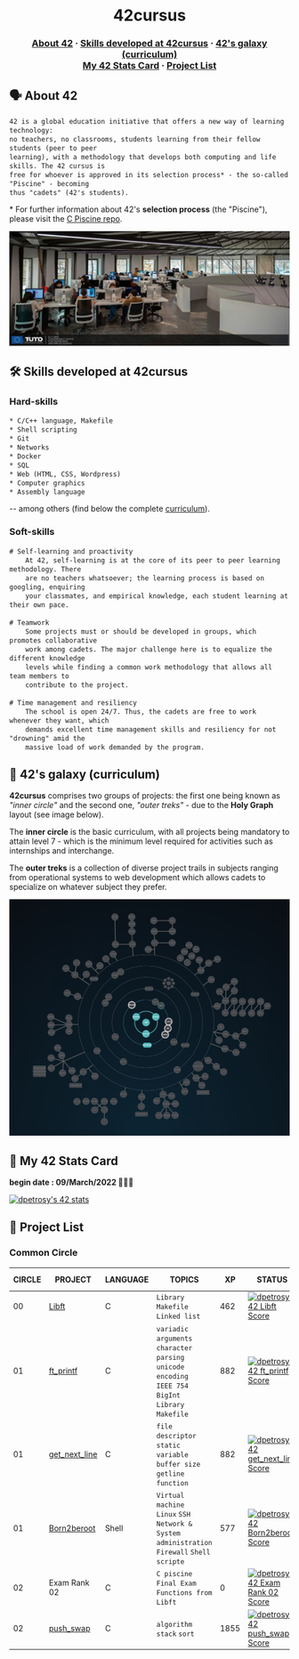 <h1 align="center">
	42cursus
</h1>

<h3 align="center">
	<a href="#%EF%B8%8F-about-42">About 42</a>
	<span> · </span>
	<a href="#%EF%B8%8F-skills-developed-at-42cursus">Skills developed at 42cursus</a>
	<span> · </span>
	<a href="#-42s-galaxy-curriculum">42's galaxy (curriculum)</a>
	<br />
	<a href="#-my-42-stats-card">My 42 Stats Card</a>
	<span> · </span>
	<a href="#-project-list">Project List</a>
</h3>

## 🗣️ About 42

	42 is a global education initiative that offers a new way of learning technology:
	no teachers, no classrooms, students learning from their fellow students (peer to peer
	learning), with a methodology that develops both computing and life skills. The 42 cursus is
	free for whoever is approved in its selection process* - the so-called "Piscine" - becoming
	thus "cadets" (42's students).

\* For further information about 42's **selection process** (the "Piscine"), please visit the [C Piscine repo](https://github.com/dpetrosy/42_piscine).

[![Photo of a 42 Yerevan lab](README_files/42_Yerevan.jpg)](https://www.42yerevan.am/)

## 🛠️ Skills developed at 42cursus

### Hard-skills

	* C/C++ language, Makefile
	* Shell scripting
	* Git
	* Networks
	* Docker
	* SQL
	* Web (HTML, CSS, Wordpress)
	* Computer graphics
	* Assembly language

-- among others (find below the complete [curriculum](#-42s-galaxy-curriculum)).

### Soft-skills

	# Self-learning and proactivity
		At 42, self-learning is at the core of its peer to peer learning methodology. There
		are no teachers whatsoever; the learning process is based on googling, enquiring
		your classmates, and empirical knowledge, each student learning at their own pace.

	# Teamwork
		Some projects must or should be developed in groups, which promotes collaborative
		work among cadets. The major challenge here is to equalize the different knowledge
		levels while finding a common work methodology that allows all team members to
		contribute to the project.

	# Time management and resiliency
		The school is open 24/7. Thus, the cadets are free to work whenever they want, which
		demands excellent time management skills and resiliency for not "drowning" amid the
		massive load of work demanded by the program.

## 🌌 42's galaxy (curriculum)

**42cursus** comprises two groups of projects: the first one being known as _"inner circle"_ and the second one, _"outer treks"_ - due to the **Holy Graph** layout (see image below).

The **inner circle** is the basic curriculum, with all projects being mandatory to attain level 7 - which is the minimum level required for activities such as internships and interchange.

The **outer treks** is a collection of diverse project trails in subjects ranging from operational systems to web development which allows cadets to specialize on whatever subject they prefer.

![42's galaxy](README_files/holy_graph.png)

## 👤 My 42 Stats Card

**begin date : 09/March/2022 👨🏻‍💻**

[![dpetrosy's 42 stats](https://badge42.vercel.app/api/v2/cl2yuh8s9004909jwelgj2fud/stats?cursusId=21&coalitionId=undefined)](https://github.com/JaeSeoKim/badge42)

## 📜 Project List

### Common Circle

| CIRCLE | PROJECT                                                                         | LANGUAGE    | TOPICS                                                                                                                            | XP        | STATUS                                                                                                                                                        | ATTAINED LEVEL     |
| ------ | ------------------------------------------------------------------------------- | ----------- | --------------------------------------------------------------------------------------------------------------------------------- | --------- | ------------------------------------------------------------------------------------------------------------------------------------------------------------- | ------------------ |
| 00     | [Libft](./00_libft)                                                             | C           | `Library` `Makefile` <br /> `Linked list`                                                                                         | 462       | [![dpetrosy's 42 Libft Score](https://badge42.vercel.app/api/v2/cl2yuh8s9004909jwelgj2fud/project/2528839)](https://github.com/JaeSeoKim/badge42)             |  1 - 05%            |
| 01     | [ft_printf](./01_ft_printf)                                                     | C           | `variadic arguments` <br /> `character parsing` <br /> `unicode encoding` <br /> `IEEE 754` `BigInt` <br /> `Library` `Makefile`  | 882       | [![dpetrosy's 42 ft_printf Score](https://badge42.vercel.app/api/v2/cl2yuh8s9004909jwelgj2fud/project/2563276)](https://github.com/JaeSeoKim/badge42)         |  1 - 44%           |
| 01     | [get_next_line](./01_get_next_line)                                             | C           | `file descriptor` <br /> `static variable` <br /> `buffer size` <br /> `getline function`                                         | 882       | [![dpetrosy's 42 get_next_line Score](https://badge42.vercel.app/api/v2/cl2yuh8s9004909jwelgj2fud/project/2563282)](https://github.com/JaeSeoKim/badge42)     |  1 - 94%           |
| 01     | [Born2beroot](./02_born2beroot)                                                 | Shell       | `Virtual machine` <br /> `Linux` `SSH` <br /> `Network & System administration` <br /> `Firewall` `Shell scripte`                 | 577       | [![dpetrosy's 42 Born2beroot Score](https://badge42.vercel.app/api/v2/cl2yuh8s9004909jwelgj2fud/project/2563283)](https://github.com/JaeSeoKim/badge42)       |  2 - 14%           |
| 02     | Exam Rank 02                                                                    | C           | `C piscine Final Exam` <br /> `Functions from Libft`                                                                              | 0         | [![dpetrosy's 42 Exam Rank 02 Score](https://badge42.vercel.app/api/v2/cl2yuh8s9004909jwelgj2fud/project/2575707)](https://github.com/JaeSeoKim/badge42)      | no increse         |
| 02     | [push_swap](./push_swap)                                                        | C           | `algorithm` `stack` `sort`                                                                                                        | 1855      | [![dpetrosy's 42 push_swap Score](https://badge42.vercel.app/api/v2/cl2yuh8s9004909jwelgj2fud/project/2585214)](https://github.com/JaeSeoKim/badge42)         | no increse         |
